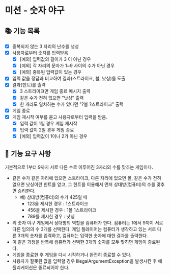 # 미션 - 숫자 야구

## 📚 기능 목록

- [x] 중복되지 않는 3 자리의 난수를 생성
- [x] 사용자로부터 숫자를 입력받음
    - [x] [예외] 입력값의 길이가 3 이 아닌 경우
    - [x] [예외] 각 자리의 문자가 1~9 사이의 수가 아닌 경우
    - [x] [예외] 중복된 입력값이 있는 경우
- [x] 입력 값을 정답과 비교하여 결과(스트라이크, 볼, 낫싱)를 도출
- [x] 결과(힌트)를 출력
    - [x] 3 스트라이크면 게임 종료 메시지 출력
    - [x] 같은 수가 전혀 없으면 "낫싱" 출력
    - [x] 한 개라도 일치하는 수가 있다면 "?볼 ?스트라이크" 출력
- [x] 게임 종료
- [x] 게임 재시작 여부를 묻고 사용자로부터 입력을 받음.
    - [x] 입력 값이 1일 경우 게임 재시작
    - [x] 입력 값이 2일 경우 게임 종료
    - [x] [예외] 입력값이 1이나 2가 아닌 경우

## 🚀 기능 요구 사항

기본적으로 1부터 9까지 서로 다른 수로 이루어진 3자리의 수를 맞추는 게임이다.

- 같은 수가 같은 자리에 있으면 스트라이크, 다른 자리에 있으면 볼, 같은 수가 전혀 없으면 낫싱이란 힌트를 얻고, 그 힌트를 이용해서 먼저 상대방(컴퓨터)의 수를 맞추면 승리한다.
    - 예) 상대방(컴퓨터)의 수가 425일 때
        - 123을 제시한 경우 : 1스트라이크
        - 456을 제시한 경우 : 1볼 1스트라이크
        - 789를 제시한 경우 : 낫싱
- 위 숫자 야구 게임에서 상대방의 역할을 컴퓨터가 한다. 컴퓨터는 1에서 9까지 서로 다른 임의의 수 3개를 선택한다. 게임 플레이어는 컴퓨터가 생각하고 있는 서로 다른 3개의 숫자를 입력하고, 컴퓨터는 입력한
  숫자에 대한 결과를 출력한다.
- 이 같은 과정을 반복해 컴퓨터가 선택한 3개의 숫자를 모두 맞히면 게임이 종료된다.
- 게임을 종료한 후 게임을 다시 시작하거나 완전히 종료할 수 있다.
- 사용자가 잘못된 값을 입력할 경우 IllegalArgumentException을 발생시킨 후 애플리케이션은 종료되어야 한다.